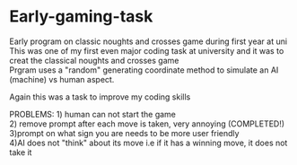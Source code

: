 # Early-gaming-task
Early program on classic noughts and crosses game during first year at uni  
This was one of my first even major coding task at university and it was to creat the classical noughts and crosses game  
Prgram uses a "random" generating coordinate method to simulate an AI (machine) vs human aspect.

Again this was a task to improve my coding skills 

PROBLEMS: 1) human can not start the game  
	2) remove prompt after each move is taken, very annoying (COMPLETED!) 
	3)prompt on what sign you are needs to be more user friendly  
	4)AI does not "think" about its move i.e if it has a winning move, it does not take it  
